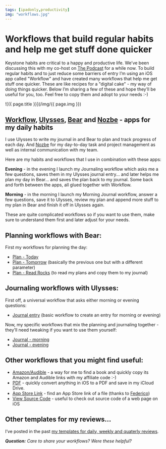 ```yaml
---
tags: [ipadonly,productivity]
img: "workflows.jpg"
---
```


# Workflows that build regular habits and help me get stuff done quicker

Keystone habits are critical to a happy and productive life. We’ve been discussing this with my co-host on [The Podcast][p] for a while now. To build regular habits and to just reduce some barriers of entry I’m using an iOS app called "Workflow" and have created many workflows that help me get stuff one quicker. These are like recipes for a "digital cake" - my way of doing things quicker. Below I’m sharing a few of these and hope they’ll be useful for you, too. Feel free to copy them and adopt to your needs :-)

<!--More-->

![{{ page.title }}](/img/{{ page.img }})

## [Workflow](https://itunes.apple.com/us/app/workflow/id915249334?mt=8&uo=4&at=1l3vvCJ&ct=sliwinski), [Ulysses](https://itunes.apple.com/us/app/ulysses/id1225571038?mt=8&uo=4&at=1l3vvCJ&ct=sliwinski), [Bear](https://itunes.apple.com/us/app/bear/id1016366447?mt=8&uo=4&at=1l3vvCJ&ct=sliwinski) and [Nozbe](https://itunes.apple.com/us/app/nozbe-productive-team/id588361631?mt=8&uo=4&at=1l3vvCJ&ct=sliwinski) - apps for my daily habits

I use Ulysses to write my journal in and Bear to plan and track progress of each day. And [Nozbe][n] for my day-to-day task and project management as well as internal communication with my team.

Here are my habits and workflows that I use in combination with these apps:

**Evening** - in the evening I launch my Journaling workflow which asks me a few questions, saves them in my Ulysses journal entry... and later helps me plan my day in Bear... and saves the plan back to my journal. Some back and forth between the apps, all glued together with Workflow.

**Morning** - in the morning I launch my Morning Journal workflow, answer a few questions, save it to Ulysses, review my plan and append more stuff to my plan in Bear and finish it off in Ulysses again.

These are quite complicated workflows so if you want to use them, make sure to understand them first and later adjust for your needs.

## Planning workflows with Bear:

First my workflows for planning the day:

- [Plan - Today](https://workflow.is/workflows/668c20399241474f80b823c0c4c985a0)
- [Plan - Tomorrow](https://workflow.is/workflows/3c26aa97df7549ed98e24d16a6a3cce4) (basically the previous one but with a different parameter)
- [Plan - Read Rocks](https://workflow.is/workflows/aec24a1c79f046f2a902c23f844e9d70) (to read my plans and copy them to my journal)

## Journaling workflows with Ulysses:

First off, a universal workflow that asks either morning or evening questions:

- [Journal entry](https://workflow.is/workflows/740061b5308b4bde90c59b077de20f9c) (basic workflow to create an entry for morning or evening)

Now, my specific workflows that mix the planning and journaling together - they’ll need tweaking if you want to use them yourself:

- [Journal - morning](https://workflow.is/workflows/e77a0f196ae042d4b3d17071273a91e9)
- [Journal - evening](https://workflow.is/workflows/7afd664f0c8c4de2868c4d6b8fea67db)

## Other workflows that you might find useful:

- [Amazon/Audible](https://workflow.is/workflows/48bd6e31502c44f5b659e64203b127e9) - a way for me to find a book and quickly copy its Amazon and Audible links with my affiliate code :-)
- [PDF](https://workflow.is/workflows/be1752e4277f4fa79a8e2cc01029526b) - quickly convert anything in iOS to a PDF and save in my iCloud Drive.
- [App Store Link](https://workflow.is/workflows/38df4490decc4a5cb932a6bba6b33795) - find an App Store link of a file (thanks to [Federico](https://macstories.net))
- [View Source Code](https://workflow.is/workflows/68ca1ca1d2b04965b288a65d2a02e93c) - useful to check out source code of a web page on iOS

## Other templates for my reviews...

I’ve posted in the past [my templates for daily, weekly and quaterly reviews](https://sliwinski.com/review).

***Question:*** *Care to share your workflows? Were these helpful?*

[d]: http://db.tt/kD7Liux
[t]: https://twitter.com/MSliwinski
[p]: /podcast
[n]: https://michael.gratis/nozbe
[r]: https://michael.gratis/radex
[i]: https://michael.gratis/thepodcast
[o]: https://michael.gratis/ipadonly

